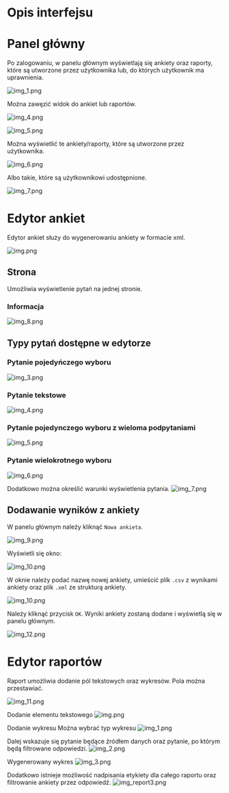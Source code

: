 # Opis interfejsu

# Panel główny

Po zalogowaniu, w panelu głównym wyświetlają się ankiety oraz raporty, które są utworzone przez użytkownika lub, do których użytkownik ma uprawnienia.

![img_1.png](../img/img_1.png)

Można zawęzić widok do ankiet lub raportów.

![img_4.png](../img/img_4.png)

![img_5.png](../img/img_5.png)

Można wyświetlić te ankiety/raporty, które są utworzone przez użytkownika.

![img_6.png](../img/img_6.png)

Albo takie, które są użytkownikowi udostępnione.

![img_7.png](../img/img_7.png)

# Edytor ankiet

Edytor ankiet służy do wygenerowaniu ankiety w formacie xml.

![img.png](../img/img.png)

## Strona
Umożliwia wyświetlenie pytań na jednej stronie.

### Informacja
![img_8.png](../img/img_info.png)

## Typy pytań dostępne w edytorze

### Pytanie pojedyńczego wyboru
![img_3.png](../img/img_3.png)

### Pytanie tekstowe
![img_4.png](../img/img_text.png)

### Pytanie pojedynczego wyboru z wieloma podpytaniami
![img_5.png](../img/img_editor_2.png)

### Pytanie wielokrotnego wyboru
![img_6.png](../img/img_editor_1.png)

Dodatkowo można określić warunki wyświetlenia pytania.
![img_7.png](../img/img_editor_cond.png)

## Dodawanie wyników z ankiety

W panelu głównym należy kliknąć  `Nowa ankieta`.  

![img_9.png](../img/img_9.png)

Wyświetli się okno:  

![img_10.png](../img/img_report1.png)

W oknie należy podać nazwę nowej ankiety, umieścić plik `.csv` z wynikami ankiety oraz plik `.xml` ze strukturą ankiety.  

![img_10.png](../img/img_report2.png)

Należy kliknąć przycisk `OK`. Wyniki ankiety zostaną dodane i wyświetlą się w panelu głównym.  

![img_12.png](../img/img_12.png)

# Edytor raportów

Raport umożliwia dodanie pól tekstowych oraz wykresów. Pola można przestawiać.

![img_11.png](../img/img_11.png)

Dodanie elementu tekstowego
![img.png](../img/img_report4.png)

Dodanie wykresu
Można wybrać typ wykresu
![img_1.png](../img/img_report5.png)

Dalej wskazuje się pytanie będące źródłem danych oraz pytanie, po którym będą filtrowane odpowiedzi.
![img_2.png](../img/img_report6.png)

Wygenerowany wykres
![img_3.png](../img/img_report7.png)

Dodatkowo istnieje możliwość nadpisania etykiety dla całego raportu oraz filtrowanie ankiety przez odpowiedź.
![img_report3.png](../img/img_report3.png)

